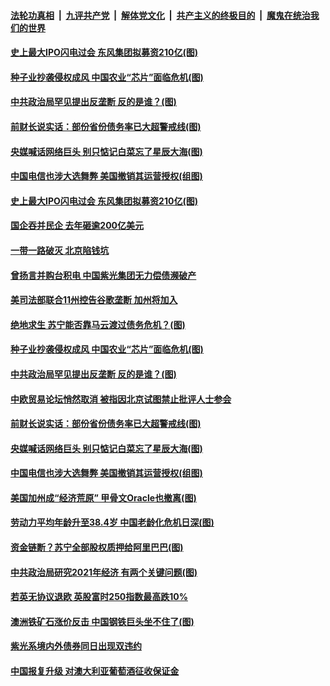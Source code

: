 ####  [法轮功真相](../../../../basic/blob/master/README.md?t=12140231) &nbsp;|&nbsp; [九评共产党](../../../../9ping.md/blob/master/README.md?t=12140231) &nbsp;|&nbsp; [解体党文化](../../../../jtdwh.md/blob/master/README.md?t=12140231)  &nbsp;|&nbsp; [共产主义的终极目的](../../../../gczydzjmd.md/blob/master/README.md?t=12140231) &nbsp;|&nbsp; [魔鬼在统治我们的世界](../../../../mgztzwmdsj.md/blob/master/README.md?t=12140231) 

#### [史上最大IPO闪电过会 东风集团拟募资210亿(图)](../pages/p5/955688.md?t=12140231) 

#### [种子业抄袭侵权成风 中国农业“芯片”面临危机(图)](../pages/p5/955655.md?t=12140231) 

#### [中共政治局罕见提出反垄断 反的是谁？(图)](../pages/p5/955627.md?t=12140231) 

#### [前财长说实话：部份省份债务率已大超警戒线(图)](../pages/p5/955608.md?t=12140231) 

#### [央媒喊话网络巨头 别只惦记白菜忘了星辰大海(图)](../pages/p5/955601.md?t=12140231) 

#### [中国电信也涉大选舞弊 美国撤销其运营授权(组图)](../pages/p5/955600.md?t=12140231) 

#### [史上最大IPO闪电过会 东风集团拟募资210亿(图)](../pages/p5/955688.md?t=12140231) 

#### [国企吞并民企 去年砸逾200亿美元](../pages/p5/955662.md?t=12140231) 

#### [一带一路破灭 北京陷钱坑](../pages/p5/955661.md?t=12140231) 

#### [曾扬言并购台积电 中国紫光集团无力偿债濒破产](../pages/p5/955660.md?t=12140231) 

#### [美司法部联合11州控告谷歌垄断 加州将加入](../pages/p5/955659.md?t=12140231) 

#### [绝地求生 苏宁能否靠马云渡过债务危机？(图)](../pages/p5/955656.md?t=12140231) 

#### [种子业抄袭侵权成风 中国农业“芯片”面临危机(图)](../pages/p5/955655.md?t=12140231) 

#### [中共政治局罕见提出反垄断 反的是谁？(图)](../pages/p5/955627.md?t=12140231) 

#### [中欧贸易论坛悄然取消 被指因北京试图禁止批评人士参会](../pages/p5/955610.md?t=12140231) 

#### [前财长说实话：部份省份债务率已大超警戒线(图)](../pages/p5/955608.md?t=12140231) 

#### [央媒喊话网络巨头 别只惦记白菜忘了星辰大海(图)](../pages/p5/955601.md?t=12140231) 

#### [中国电信也涉大选舞弊 美国撤销其运营授权(组图)](../pages/p5/955600.md?t=12140231) 

#### [美国加州成“经济荒原” 甲骨文Oracle也撤离(图)](../pages/p5/955598.md?t=12140231) 

#### [劳动力平均年龄升至38.4岁 中国老龄化危机日深(图)](../pages/p5/955537.md?t=12140231) 

#### [资金链断？苏宁全部股权质押给阿里巴巴(图)](../pages/p5/955504.md?t=12140231) 

#### [中共政治局研究2021年经济 有两个关键问题(图)](../pages/p5/955515.md?t=12140231) 

#### [若英无协议退欧 英股富时250指数最高跌10%](../pages/p5/955508.md?t=12140231) 

#### [澳洲铁矿石涨价反击 中国钢铁巨头坐不住了(图)](../pages/p5/955496.md?t=12140231) 

#### [紫光系境内外债券同日出现双违约](../pages/p5/955490.md?t=12140231) 

#### [中国报复升级 对澳大利亚葡萄酒征收保证金](../pages/p5/955486.md?t=12140231) 

